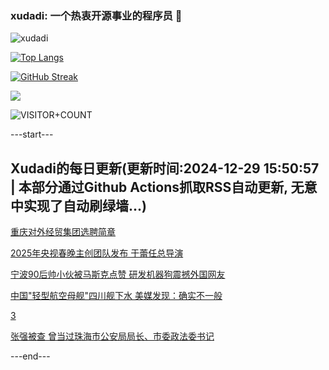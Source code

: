 ### xudadi: 一个热衷开源事业的程序员 👋

![xudadi](https://github-readme-stats-git-masterorgs-github-readme-stats-team.vercel.app/api?username=xudadi)

[![Top Langs](https://github-readme-stats.vercel.app/api/top-langs/?username=xudadi)](https://github.com/anuraghazra/github-readme-stats)

[![GitHub Streak](https://streak-stats.demolab.com?user=xudadi&locale=zh_Hans)](https://git.io/streak-stats)

![](https://raw.githubusercontent.com/xudadi/xudadi/main/assets/github-contribution-grid-snake.svg)

![VISITOR+COUNT](https://komarev.com/ghpvc/?username=xudadi&label=VISITOR+COUNT)


---start---

## Xudadi的每日更新(更新时间:2024-12-29 15:50:57 | 本部分通过Github Actions抓取RSS自动更新, 无意中实现了自动刷绿墙...)

[重庆对外经贸集团选聘简章](https://www.gongkaoleida.com/article/2247742)

[2025年央视春晚主创团队发布 于蕾任总导演](https://m.163.com/news/article/JKILTP9E000189PS.html)

[宁波90后帅小伙被马斯克点赞 研发机器狗震撼外国网友](https://m.163.com/news/article/JKIF4ICC053469LG.html)

[中国"轻型航空母舰"四川舰下水 美媒发现：确实不一般](https://m.163.com/news/article/JKHGORVE055040N3.html)

[3](https://m.163.com/touch/news/sub/domestic)

[张强被查 曾当过珠海市公安局局长、市委政法委书记](https://m.163.com/news/article/JKILHIM30530M570.html)

---end---
